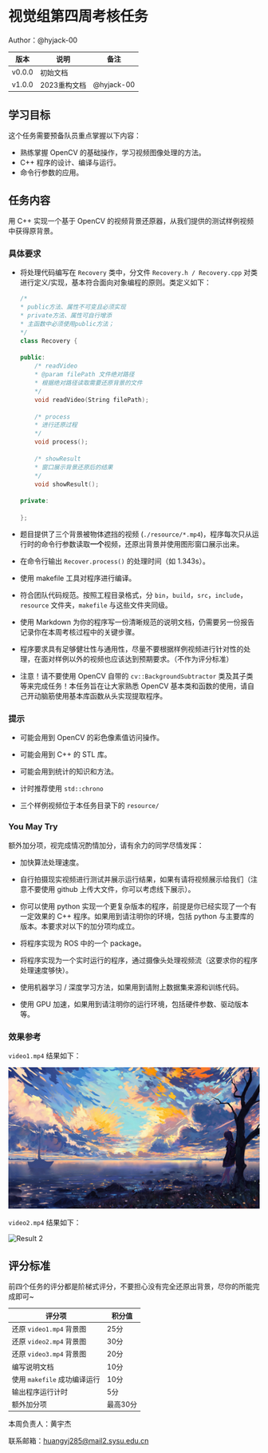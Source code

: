 # 视觉组第四周考核任务

Author：@hyjack-00

| 版本 | 说明 |备注|
| ---- | ---- | ---- |
| v0.0.0 | 初始文档 | |
| v1.0.0 | 2023重构文档 | @hyjack-00 |

## 学习目标

这个任务需要预备队员重点掌握以下内容：

- 熟练掌握 OpenCV 的基础操作，学习视频图像处理的方法。
- C++ 程序的设计、编译与运行。
- 命令行参数的应用。

## 任务内容

用 C++ 实现一个基于 OpenCV 的视频背景还原器，从我们提供的测试样例视频中获得原背景。

### 具体要求

- 将处理代码编写在 `Recovery` 类中，分文件 `Recovery.h / Recovery.cpp` 对类进行定义/实现，基本符合面向对象编程的原则。类定义如下：

   ```cpp
   /*
   * public方法、属性不可变且必须实现
   * private方法、属性可自行增添
   * 主函数中必须使用public方法；
   */
   class Recovery {

   public:
       /* readVideo
       * @param filePath 文件绝对路径
       * 根据绝对路径读取需要还原背景的文件
       */
       void readVideo(String filePath);

       /* process
       * 进行还原过程
       */
       void process();

       /* showResult
       * 窗口展示背景还原后的结果
       */
       void showResult();

   private:

   };
   ```
   
- 题目提供了三个背景被物体遮挡的视频 (`./resource/*.mp4`)，程序每次只从运行时的命令行参数读取**一个**视频，还原出背景并使用图形窗口展示出来。

- 在命令行输出 `Recover.process()` 的处理时间（如 1.343s）。

- 使用 makefile 工具对程序进行编译。

- 符合团队代码规范。按照工程目录格式，分 `bin`，`build`，`src`，`include`，`resource` 文件夹，`makefile` 与这些文件夹同级。

- 使用 Markdown 为你的程序写一份清晰规范的说明文档，仍需要另一份报告记录你在本周考核过程中的关键步骤。

- 程序要求具有足够健壮性与通用性，尽量不要根据样例视频进行针对性的处理，在面对样例以外的视频也应该达到预期要求。（不作为评分标准）

- 注意！请不要使用 OpenCV 自带的 `cv::BackgroundSubtractor` 类及其子类等来完成任务！本任务旨在让大家熟悉 OpenCV 基本类和函数的使用，请自己开动脑筋使用基本库函数从头实现提取程序。

### 提示

- 可能会用到 OpenCV 的彩色像素值访问操作。

- 可能会用到 C++ 的 STL 库。

- 可能会用到统计的知识和方法。

- 计时推荐使用 `std::chrono`

- 三个样例视频位于本任务目录下的 `resource/`

### You May Try

额外加分项，视完成情况酌情加分，请有余力的同学尽情发挥：

- 加快算法处理速度。

- 自行拍摄现实视频进行测试并展示运行结果，如果有请将视频展示给我们（注意不要使用 github 上传大文件，你可以考虑线下展示）。

- 你可以使用 python 实现一个更复杂版本的程序，前提是你已经实现了一个有一定效果的 C++ 程序。如果用到请注明你的环境，包括 python 与主要库的版本。本要求对以下的加分项均成立。

- 将程序实现为 ROS 中的一个 package。

- 将程序实现为一个实时运行的程序，通过摄像头处理视频流（这要求你的程序处理速度够快）。

- 使用机器学习 / 深度学习方法，如果用到请附上数据集来源和训练代码。

- 使用 GPU 加速，如果用到请注明你的运行环境，包括硬件参数、驱动版本等。


### 效果参考

`video1.mp4` 结果如下：

![Result 1](resource/res1.jpg)

`video2.mp4` 结果如下：

![Result 2](resource/res2.png)

## 评分标准

前四个任务的评分都是阶梯式评分，不要担心没有完全还原出背景，尽你的所能完成即可~

| 评分项                       | 积分值   |
| ---------------------------- | -------- |
| 还原 `video1.mp4` 背景图      | 25分     |
| 还原 `video2.mp4` 背景图      | 30分     |
| 还原 `video3.mp4` 背景图      | 20分     |
| 编写说明文档                 | 10分     |
| 使用 `makefile` 成功编译运行  | 10分     |
| 输出程序运行计时              | 5分      |
| 额外加分项                   | 最高30分  |

本周负责人：黄宇杰

联系邮箱：huangyj285@mail2.sysu.edu.cn